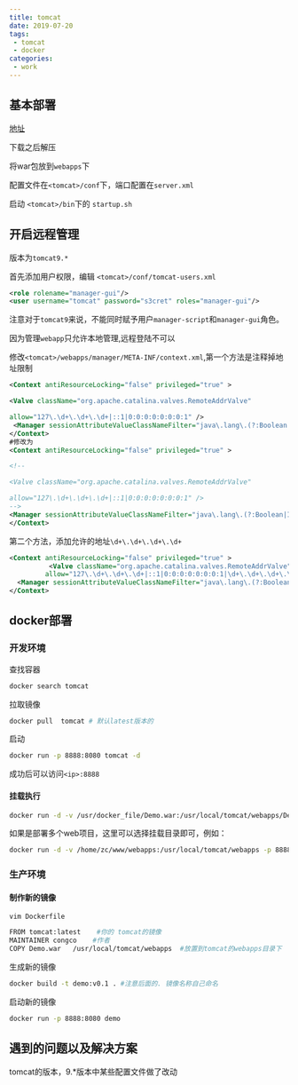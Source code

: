 ```yaml
---
title: tomcat
date: 2019-07-20
tags:
 - tomcat
 - docker
categories:
 - work
---
```

## 基本部署
[地址](https://tomcat.apache.org/)

下载之后解压

将war包放到`webapps`下

配置文件在`<tomcat>/conf`下，端口配置在`server.xml`

启动 `<tomcat>/bin`下的 `startup.sh`

## 开启远程管理

版本为`tomcat9.*`

首先添加用户权限，编辑 `<tomcat>/conf/tomcat-users.xml`

```xml
<role rolename="manager-gui"/>
<user username="tomcat" password="s3cret" roles="manager-gui"/>
```

注意对于`tomcat9`来说，不能同时赋予用户`manager-script`和`manager-gui`角色。

因为管理`webapp`只允许本地管理,远程登陆不可以

修改`<tomcat>/webapps/manager/META-INF/context.xml`,第一个方法是注释掉地址限制

```xml
<Context antiResourceLocking="false" privileged="true" >

<Valve className="org.apache.catalina.valves.RemoteAddrValve"

allow="127\.\d+\.\d+\.\d+|::1|0:0:0:0:0:0:0:1" />
 <Manager sessionAttributeValueClassNameFilter="java\.lang\.(?:Boolean|Integer|Long|Number|String)|org\.apache\.catalina\.filters\.CsrfPreventionFilter\$LruCache(?:\$1)?|java\.util\.(?:Linked)?HashMap"/>
</Context>
#修改为
<Context antiResourceLocking="false" privileged="true" >

<!--

<Valve className="org.apache.catalina.valves.RemoteAddrValve"

allow="127\.\d+\.\d+\.\d+|::1|0:0:0:0:0:0:0:1" />
-->
<Manager sessionAttributeValueClassNameFilter="java\.lang\.(?:Boolean|Integer|Long|Number|String)|org\.apache\.catalina\.filters\.CsrfPreventionFilter\$LruCache(?:\$1)?|java\.util\.(?:Linked)?HashMap"/>
</Context>
```

第二个方法，添加允许的地址`\d+\.\d+\.\d+\.\d+`

```xml
<Context antiResourceLocking="false" privileged="true" >
          <Valve className="org.apache.catalina.valves.RemoteAddrValve"
         allow="127\.\d+\.\d+\.\d+|::1|0:0:0:0:0:0:0:1|\d+\.\d+\.\d+\.\d+"/>
  <Manager sessionAttributeValueClassNameFilter="java\.lang\.(?:Boolean|Integer|Long|Number|String)|org\.apache\.catalina\.filters\.CsrfPreventionFilter\$LruCache(?:\$1)?|java\.util\.(?:Linked)?HashMap"/>
</Context>
```



## docker部署

### 开发环境

查找容器

```bash
docker search tomcat 
```

拉取镜像

``` bash      
docker pull  tomcat # 默认latest版本的
```

启动

```bash
docker run -p 8888:8080 tomcat -d 
```

成功后可以访问`<ip>:8888`

#### 挂载执行

```bash
docker run -d -v /usr/docker_file/Demo.war:/usr/local/tomcat/webapps/Demo.war -p 8888:8080 tomcat  
```
如果是部署多个web项目，这里可以选择挂载目录即可，例如：

```bash
docker run -d -v /home/zc/www/webapps:/usr/local/tomcat/webapps -p 8888:8080 tomcat  
```


### 生产环境

#### 制作新的镜像

`vim Dockerfile`

```bash
FROM tomcat:latest    #你的 tomcat的镜像
MAINTAINER congco    #作者
COPY Demo.war   /usr/local/tomcat/webapps  #放置到tomcat的webapps目录下
```

生成新的镜像

```bash
docker build -t demo:v0.1 . #注意后面的. 镜像名称自己命名
```

启动新的镜像

```bash
docker run -p 8888:8080 demo
```

## 遇到的问题以及解决方案

tomcat的版本，9.*版本中某些配置文件做了改动